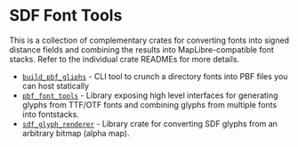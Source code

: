 # SDF Font Tools

This is a collection of complementary crates for converting fonts into signed distance fields
and combining the results into MapLibre-compatible font stacks. Refer to the individual crate
READMEs for more details.

* [`build_pbf_gliphs`](build_pbf_glyphs) - CLI tool to crunch a directory fonts into PBF files you can host statically 
* [`pbf_font_tools`](pbf_font_tools) - Library exposing high level interfaces for generating glyphs from TTF/OTF fonts and combining glyphs from multiple fonts into fontstacks.
* [`sdf_glyph_renderer`](sdf_glyph_renderer) - Library crate for converting SDF glyphs from an arbitrary bitmap (alpha map).